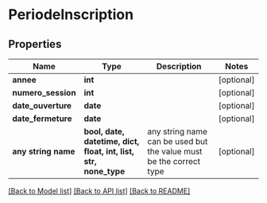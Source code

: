 # PeriodeInscription


## Properties
Name | Type | Description | Notes
------------ | ------------- | ------------- | -------------
**annee** | **int** |  | [optional] 
**numero_session** | **int** |  | [optional] 
**date_ouverture** | **date** |  | [optional] 
**date_fermeture** | **date** |  | [optional] 
**any string name** | **bool, date, datetime, dict, float, int, list, str, none_type** | any string name can be used but the value must be the correct type | [optional]

[[Back to Model list]](../README.md#documentation-for-models) [[Back to API list]](../README.md#documentation-for-api-endpoints) [[Back to README]](../README.md)


